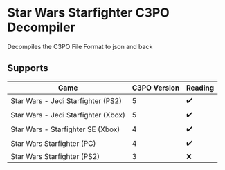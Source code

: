# Star Wars Starfighter C3PO Decompiler
 Decompiles the C3PO File Format to json and back

## Supports
| Game                                   	| C3PO Version 	| Reading            	|
|----------------------------------------	|--------------	|--------------------	|
| Star Wars - Jedi Starfighter (PS2)     	| 5            	| :heavy_check_mark: 	|
| Star Wars - Jedi Starfighter (Xbox)    	| 5            	| :heavy_check_mark: 	|
| Star Wars - Starfighter SE (Xbox)     	| 4            	| :heavy_check_mark: 	|
| Star Wars Starfighter (PC)             	| 4            	| :heavy_check_mark:  	|
| Star Wars Starfighter (PS2)            	| 3            	| :x:                	|
